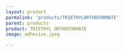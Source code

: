 ```yaml
---
layout: product
parmalink: 'products/TRIETHYLORTHOFORMATE'
parent: products
product: TRIETHYL ORTHOFORMATE 
image: adhesive.jpeg

---
```

